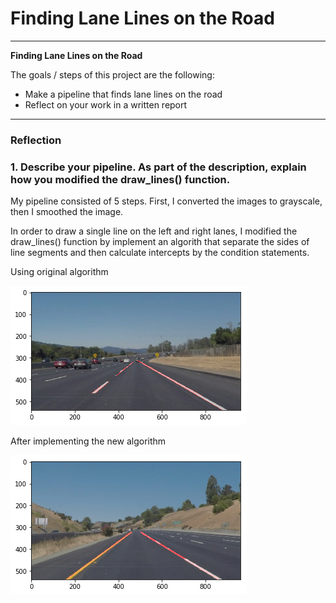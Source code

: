 # **Finding Lane Lines on the Road** 

---

**Finding Lane Lines on the Road**

The goals / steps of this project are the following:
* Make a pipeline that finds lane lines on the road
* Reflect on your work in a written report

---

### Reflection

### 1. Describe your pipeline. As part of the description, explain how you modified the draw_lines() function.

My pipeline consisted of 5 steps. First, I converted the images to grayscale, then I smoothed the image.

In order to draw a single line on the left and right lanes, I modified the draw_lines() function by implement an algorith that separate the sides of line segments and then calculate intercepts by the condition statements. 

[//]: # (Image References)
[image1]: ./before1.png "Before"
[image2]: ./after1.png "After"

Using original algorithm

![alt text][image1]

After implementing the new algorithm

![alt text][image2]



